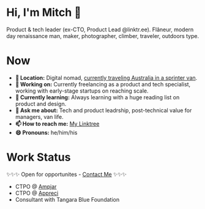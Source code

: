 # Hi, I'm Mitch 👋

Product & tech leader (ex-CTO, Product Lead @linktr.ee). Flâneur, modern day renaissance man, maker, photographer, climber, traveler, outdoors type.

# Now

- **📍 Location:** Digital nomad, [currently traveling Australia in a sprinter van](https://www.itinerantadventure.com/).
- **🔭 Working on:** Currently freelancing as a product and tech specialist, working with early-stage startups on reaching scale.
- **🌱 Currently learning:** Always learning with a huge reading list on product and design.
- **💬 Ask me about:** Tech and product leadrship, post-technical value for managers, van life.
- **📫 How to reach me:** [My Linktree](https://linktr.ee/mitchmalone)
- **😄 Pronouns:** he/him/his

# Work Status

✨✨✨ Open for opportunites - [Contact Me](https://linktr.ee/mitchmalone) ✨✨✨

- CTPO @ [Ampjar](https://ampjar.com/)
- CTPO @ [Appreci](https://appreci.io/)
- Consultant with Tangara Blue Foundation
